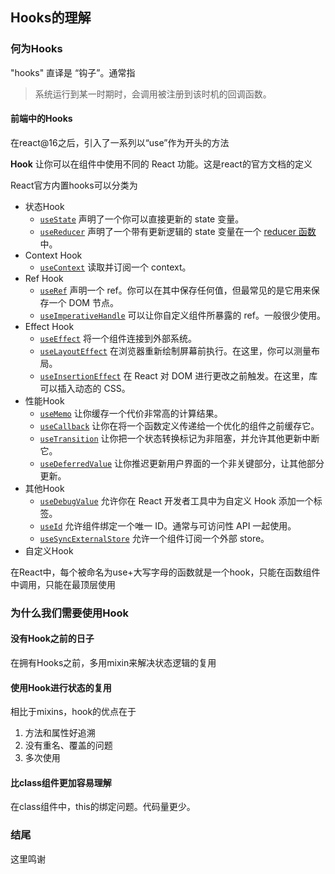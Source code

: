 ## Hooks的理解

### 何为Hooks

"hooks" 直译是 “钩子”。通常指

> 系统运行到某一时期时，会调用被注册到该时机的回调函数。

#### 前端中的Hooks

在react@16之后，引入了一系列以“use”作为开头的方法

**Hook** 让你可以在组件中使用不同的 React 功能。这是react的官方文档的定义

React官方内置hooks可以分类为

* 状态Hook
	* [`useState`](https://react.docschina.org/reference/react/useState) 声明了一个你可以直接更新的 state 变量。
	* [`useReducer`](https://react.docschina.org/reference/react/useReducer) 声明了一个带有更新逻辑的 state 变量在一个 [reducer 函数](https://react.docschina.org/learn/extracting-state-logic-into-a-reducer) 中。
* Context Hook
	* [`useContext`](https://react.docschina.org/reference/react/useContext) 读取并订阅一个 context。
* Ref Hook
	* [`useRef`](https://react.docschina.org/reference/react/useRef) 声明一个 ref。你可以在其中保存任何值，但最常见的是它用来保存一个 DOM 节点。
	* [`useImperativeHandle`](https://react.docschina.org/reference/react/useImperativeHandle) 可以让你自定义组件所暴露的 ref。一般很少使用。
* Effect Hook
	* [`useEffect`](https://react.docschina.org/reference/react/useEffect) 将一个组件连接到外部系统。
	* [`useLayoutEffect`](https://react.docschina.org/reference/react/useLayoutEffect) 在浏览器重新绘制屏幕前执行。在这里，你可以测量布局。
	* [`useInsertionEffect`](https://react.docschina.org/reference/react/useInsertionEffect) 在 React 对 DOM 进行更改之前触发。在这里，库可以插入动态的 CSS。
* 性能Hook
	* [`useMemo`](https://react.docschina.org/reference/react/useMemo) 让你缓存一个代价非常高的计算结果。
	* [`useCallback`](https://react.docschina.org/reference/react/useCallback) 让你在将一个函数定义传递给一个优化的组件之前缓存它。
	* [`useTransition`](https://react.docschina.org/reference/react/useTransition) 让你把一个状态转换标记为非阻塞，并允许其他更新中断它。
	* [`useDeferredValue`](https://react.docschina.org/reference/react/useDeferredValue) 让你推迟更新用户界面的一个非关键部分，让其他部分更新。
* 其他Hook
	* [`useDebugValue`](https://react.docschina.org/reference/react/useDebugValue) 允许你在 React 开发者工具中为自定义 Hook 添加一个标签。
	* [`useId`](https://react.docschina.org/reference/react/useId) 允许组件绑定一个唯一 ID。通常与可访问性 API 一起使用。
	* [`useSyncExternalStore`](https://react.docschina.org/reference/react/useSyncExternalStore) 允许一个组件订阅一个外部 store。
* 自定义Hook

在React中，每个被命名为use+大写字母的函数就是一个hook，只能在函数组件中调用，只能在最顶层使用

### 为什么我们需要使用Hook

#### 没有Hook之前的日子

在拥有Hooks之前，多用mixin来解决状态逻辑的复用

#### 使用Hook进行状态的复用

相比于mixins，hook的优点在于

1. 方法和属性好追溯
2. 没有重名、覆盖的问题
3. 多次使用

#### 比class组件更加容易理解

在class组件中，this的绑定问题。代码量更少。

### 结尾

这里鸣谢

[^浅谈：为啥vue和react都选择了Hooks🏂？]: https://juejin.cn/post/7066951709678895141
[^React官方文档]: https://react.docschina.org/reference/react

